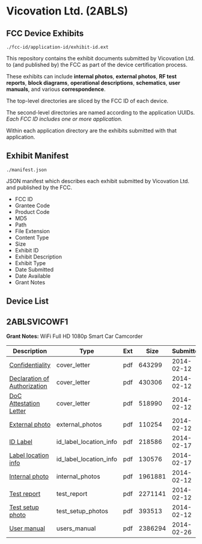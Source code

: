 # Vicovation Ltd. (2ABLS)
## FCC Device Exhibits

```
./fcc-id/application-id/exhibit-id.ext
```

This repository contains the exhibit documents submitted by Vicovation Ltd. to (and published by) the FCC as part of the device certification process.

These exhibits can include **internal photos**, **external photos**, **RF test reports**, **block diagrams**, **operational descriptions**, **schematics**, **user manuals**, and various **correspondence**.

The top-level directories are sliced by the FCC ID of each device.

The second-level directories are named according to the application UUIDs. *Each FCC ID includes one or more application.*

Within each application directory are the exhibits submitted with that application. 

## Exhibit Manifest

```
./manifest.json
```

JSON manifest which describes each exhibit submitted by Vicovation Ltd. and published by the FCC.

- FCC ID
- Grantee Code
- Product Code
- MD5
- Path
- File Extension
- Content Type
- Size
- Exhibit ID
- Exhibit Description
- Exhibit Type
- Date Submitted
- Date Available
- Grant Notes

## Device List
## 2ABLSVICOWF1
**Grant Notes:** WiFi Full HD 1080p Smart Car Camcorder

| Description | Type | Ext | Size | Submitted | Available |
| ----------- | ---- | --- | ---- | --------- | --------- |
| [Confidentiality](2ABLSVICOWF1/59f091e997b8a2815d35f74a83ba4ae8/2187560.pdf) | cover_letter | pdf | 643299 | 2014-02-12 | 2014-03-04 |
| [Declaration of Authorization](2ABLSVICOWF1/59f091e997b8a2815d35f74a83ba4ae8/2187561.pdf) | cover_letter | pdf | 430306 | 2014-02-12 | 2014-03-04 |
| [DoC Attestation Letter](2ABLSVICOWF1/59f091e997b8a2815d35f74a83ba4ae8/2187562.pdf) | cover_letter | pdf | 518990 | 2014-02-12 | 2014-03-04 |
| [External photo	](2ABLSVICOWF1/59f091e997b8a2815d35f74a83ba4ae8/2187552.pdf) | external_photos | pdf | 110254 | 2014-02-12 | 2014-03-04 |
| [ID Label](2ABLSVICOWF1/59f091e997b8a2815d35f74a83ba4ae8/2191574.pdf) | id_label_location_info | pdf | 218586 | 2014-02-17 | 2014-03-04 |
| [Label location info](2ABLSVICOWF1/59f091e997b8a2815d35f74a83ba4ae8/2191575.pdf) | id_label_location_info | pdf | 130576 | 2014-02-17 | 2014-03-04 |
| [Internal photo](2ABLSVICOWF1/59f091e997b8a2815d35f74a83ba4ae8/2187553.pdf) | internal_photos | pdf | 1961881 | 2014-02-12 | 2014-03-04 |
| [Test report](2ABLSVICOWF1/59f091e997b8a2815d35f74a83ba4ae8/2187559.pdf) | test_report | pdf | 2271141 | 2014-02-12 | 2014-03-04 |
| [Test setup photo](2ABLSVICOWF1/59f091e997b8a2815d35f74a83ba4ae8/2187556.pdf) | test_setup_photos | pdf | 393513 | 2014-02-12 | 2014-03-04 |
| [User manual](2ABLSVICOWF1/59f091e997b8a2815d35f74a83ba4ae8/2201196.pdf) | users_manual | pdf | 2386294 | 2014-02-26 | 2014-03-04 |
